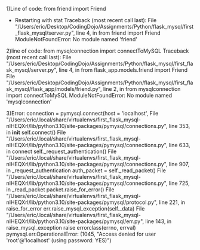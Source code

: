1)Line of code: from friend import Friend
* Restarting with stat
Traceback (most recent call last):
  File "/Users/eric/Desktop/CodingDojo/Assignments/Python/flask_mysql/first_flask_mysql/server.py", line 4, in <module>
    from friend import Friend
ModuleNotFoundError: No module named 'friend'
<!-- friend is nested inside more folders using modularization correct path should read:
from flask_app.models.friend import Friend -->

2)line of code: from mysqlconnection import connectToMySQL
Traceback (most recent call last):
  File "/Users/eric/Desktop/CodingDojo/Assignments/Python/flask_mysql/first_flask_mysql/server.py", line 4, in <module>
    from flask_app.models.friend import Friend
  File "/Users/eric/Desktop/CodingDojo/Assignments/Python/flask_mysql/first_flask_mysql/flask_app/models/friend.py", line 2, in <module>
    from mysqlconnection import connectToMySQL
ModuleNotFoundError: No module named 'mysqlconnection'
<!-- mysqlconnection is nested inside more folders using modularization correct path should read:
from flask_app.config.mysqlconnection import connectToMySQL -->

3)Error:
connection = pymysql.connect(host = 'localhost',
File "/Users/eric/.local/share/virtualenvs/first_flask_mysql-nIHEQXrl/lib/python3.10/site-packages/pymysql/connections.py", line 353, in __init__
self.connect()
File "/Users/eric/.local/share/virtualenvs/first_flask_mysql-nIHEQXrl/lib/python3.10/site-packages/pymysql/connections.py", line 633, in connect
self._request_authentication()
File "/Users/eric/.local/share/virtualenvs/first_flask_mysql-nIHEQXrl/lib/python3.10/site-packages/pymysql/connections.py", line 907, in _request_authentication
auth_packet = self._read_packet()
File "/Users/eric/.local/share/virtualenvs/first_flask_mysql-nIHEQXrl/lib/python3.10/site-packages/pymysql/connections.py", line 725, in _read_packet
packet.raise_for_error()
File "/Users/eric/.local/share/virtualenvs/first_flask_mysql-nIHEQXrl/lib/python3.10/site-packages/pymysql/protocol.py", line 221, in raise_for_error
err.raise_mysql_exception(self._data)
File "/Users/eric/.local/share/virtualenvs/first_flask_mysql-nIHEQXrl/lib/python3.10/site-packages/pymysql/err.py", line 143, in raise_mysql_exception
raise errorclass(errno, errval)
pymysql.err.OperationalError: (1045, "Access denied for user 'root'@'localhost' (using password: YES)")
<!-- update password to match server password in MySQL Workbench -->